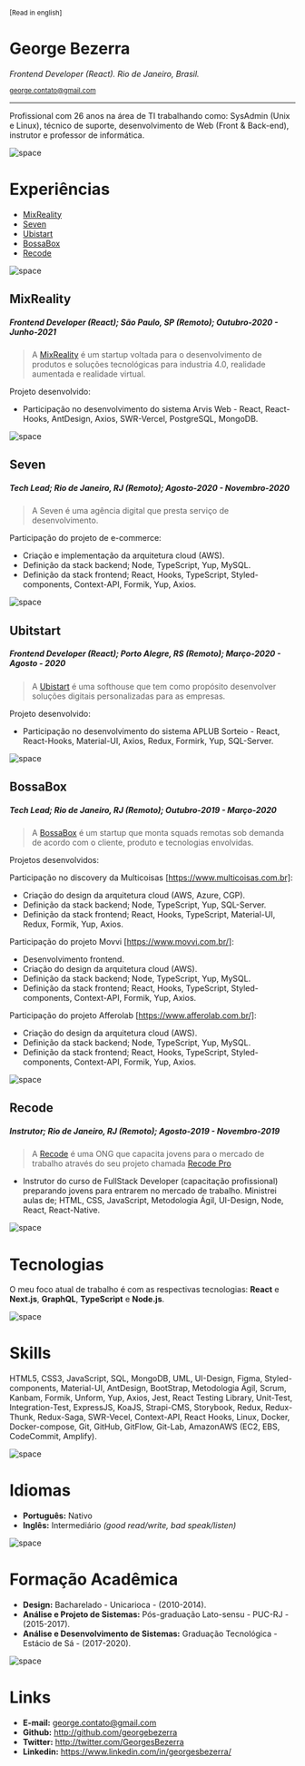 <sup>

[Read in english]

</sup>

# George Bezerra
*Frontend Developer (React).*
*Rio de Janeiro, Brasil.*

<sub>george.contato@gmail.com</sub>

---

Profissional com 26 anos na área de TI trabalhando como:
SysAdmin (Unix e Linux), técnico de suporte, desenvolvimento de Web (Front & Back-end), instrutor e professor de informática.

![space](https://user-images.githubusercontent.com/3277185/99425971-50e77c80-28e2-11eb-8a59-890fcc2749e6.png)

# Experiências
* [MixReality](#mixreality)
* [Seven](#seven)
* [Ubistart](#ubistart)
* [BossaBox](#bossabox)
* [Recode](#recode)

![space](https://user-images.githubusercontent.com/3277185/99425971-50e77c80-28e2-11eb-8a59-890fcc2749e6.png)

## MixReality
##### Frontend Developer (React); São Paulo, SP (Remoto); Outubro-2020 - _Junho-2021_
> A [MixReality](http://www.mixreality.com.br/) é um startup voltada para o desenvolvimento de produtos e soluções tecnológicas para industria 4.0, realidade aumentada e realidade virtual.

Projeto desenvolvido:
* Participação no desenvolvimento do sistema Arvis Web - React, React-Hooks, AntDesign, Axios, SWR-Vercel, PostgreSQL, MongoDB.

![space](https://user-images.githubusercontent.com/3277185/99425971-50e77c80-28e2-11eb-8a59-890fcc2749e6.png)

## Seven
##### Tech Lead; Rio de Janeiro, RJ (Remoto); Agosto-2020 - Novembro-2020
> A Seven é uma agência digital que presta serviço de desenvolvimento.

Participação do projeto de e-commerce:
- Criação e implementação da arquitetura cloud (AWS).
- Definição da stack backend; Node, TypeScript, Yup, MySQL.
- Definição da stack frontend; React, Hooks, TypeScript, Styled-components, Context-API, Formik, Yup, Axios.

![space](https://user-images.githubusercontent.com/3277185/99425971-50e77c80-28e2-11eb-8a59-890fcc2749e6.png)

## Ubitstart
##### Frontend Developer (React); Porto Alegre, RS (Remoto); Março-2020 - Agosto - 2020
> A [Ubistart](https://www.ubistart.com) é uma softhouse que tem como propósito desenvolver soluções digitais personalizadas para as empresas.

Projeto desenvolvido:
* Participação no desenvolvimento do sistema APLUB Sorteio - React, React-Hooks, Material-UI, Axios, Redux, Formirk, Yup, SQL-Server.

![space](https://user-images.githubusercontent.com/3277185/99425971-50e77c80-28e2-11eb-8a59-890fcc2749e6.png)

## BossaBox
##### Tech Lead; Rio de Janeiro, RJ (Remoto); Outubro-2019 - Março-2020
> A [BossaBox](https://bossabox.com/para-empresas) é um startup que monta squads remotas sob demanda de acordo com o cliente, produto e tecnologias envolvidas.

Projetos desenvolvidos:

Participação no discovery da Multicoisas [https://www.multicoisas.com.br]:
- Criação do design da arquitetura cloud (AWS, Azure, CGP).
- Definição da stack backend; Node, TypeScript, Yup, SQL-Server.
- Definição da stack frontend; React, Hooks, TypeScript, Material-UI, Redux, Formik, Yup, Axios.

Participação do projeto Movvi [https://www.movvi.com.br/]:
- Desenvolvimento frontend.
- Criação do design da arquitetura cloud (AWS).
- Definição da stack backend; Node, TypeScript, Yup, MySQL.
- Definição da stack frontend; React, Hooks, TypeScript, Styled-components, Context-API, Formik, Yup, Axios.

Participação do projeto Afferolab [https://www.afferolab.com.br/]:
- Criação do design da arquitetura cloud (AWS).
- Definição da stack backend; Node, TypeScript, Yup, MySQL.
- Definição da stack frontend; React, Hooks, TypeScript, Styled-components, Context-API, Formik, Yup, Axios.

![space](https://user-images.githubusercontent.com/3277185/99425971-50e77c80-28e2-11eb-8a59-890fcc2749e6.png)

## Recode
##### Instrutor; Rio de Janeiro, RJ (Remoto); Agosto-2019 - Novembro-2019
> A [Recode](https://recode.org.br/) é uma ONG que capacita jovens para o mercado de trabalho através do seu
> projeto chamada [Recode Pro](https://www.recodepro.org.br/)
* Instrutor do curso de FullStack Developer (capacitação profissional) preparando jovens para entrarem no 
mercado de trabalho. 
  Ministrei aulas de; HTML, CSS, JavaScript, Metodologia Ágil, UI-Design, Node, React, React-Native.

![space](https://user-images.githubusercontent.com/3277185/99425971-50e77c80-28e2-11eb-8a59-890fcc2749e6.png)

# Tecnologias

O meu foco atual de trabalho é com as respectivas tecnologias:
**React** e **Next.js**, **GraphQL**, **TypeScript** e **Node.js**.

![space](https://user-images.githubusercontent.com/3277185/99425971-50e77c80-28e2-11eb-8a59-890fcc2749e6.png)

# Skills

HTML5, CSS3, JavaScript, SQL, MongoDB, UML, UI-Design, Figma, Styled-components, Material-UI, AntDesign, BootStrap,
Metodologia Ágil, Scrum, Kanbam, Formik, Unform, Yup, Axios, Jest, React Testing Library, Unit-Test, Integration-Test, ExpressJS, KoaJS, Strapi-CMS, 
Storybook, Redux, Redux-Thunk, Redux-Saga, SWR-Vecel, Context-API, React Hooks, Linux, Docker, Docker-compose, Git, GitHub, GitFlow, Git-Lab, AmazonAWS (EC2, EBS, CodeCommit, Amplify).

![space](https://user-images.githubusercontent.com/3277185/99425971-50e77c80-28e2-11eb-8a59-890fcc2749e6.png)

# Idiomas

- **Português:** Nativo
- **Inglês:** Intermediário *(good read/write, bad speak/listen)*

![space](https://user-images.githubusercontent.com/3277185/99425971-50e77c80-28e2-11eb-8a59-890fcc2749e6.png)

# Formação Acadêmica

- **Design:** Bacharelado - Unicarioca - (2010-2014).
- **Análise e Projeto de Sistemas:** Pós-graduação Lato-sensu - PUC-RJ - (2015-2017).
- **Análise e Desenvolvimento de Sistemas:** Graduação Tecnológica - Estácio de Sá - (2017-2020).

![space](https://user-images.githubusercontent.com/3277185/99425971-50e77c80-28e2-11eb-8a59-890fcc2749e6.png)

# Links

- **E-mail:** george.contato@gmail.com
- **Github:** http://github.com/georgebezerra
- **Twitter:** http://twitter.com/GeorgesBezerra
- **Linkedin:** https://www.linkedin.com/in/georgesbezerra/
